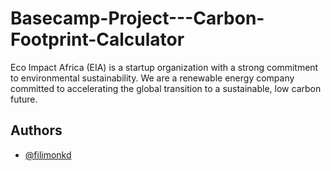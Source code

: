 # Basecamp-Project---Carbon-Footprint-Calculator
Eco Impact Africa (EIA) is a startup organization with a strong commitment to environmental sustainability.  We are a renewable energy company committed to accelerating the global transition to a sustainable, low carbon future.

## Authors

- [@filimonkd](https://www.github.com/filimonkd)